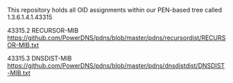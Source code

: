 This repository holds all OID assignments within our PEN-based tree called 1.3.6.1.4.1.43315

43315.2 RECURSOR-MIB https://github.com/PowerDNS/pdns/blob/master/pdns/recursordist/RECURSOR-MIB.txt

43315.3 DNSDIST-MIB https://github.com/PowerDNS/pdns/blob/master/pdns/dnsdistdist/DNSDIST-MIB.txt

